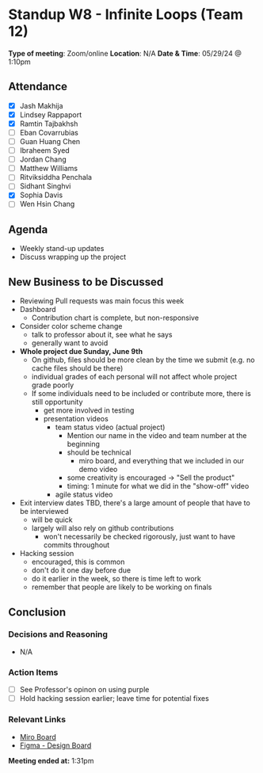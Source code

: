 # Standup W8 - Infinite Loops (Team 12)

**Type of meeting**: Zoom/online
**Location**:  N/A
**Date & Time**: 05/29/24 @ 1:10pm

## Attendance

- [x] Jash Makhija
- [x] Lindsey Rappaport
- [x] Ramtin Tajbakhsh
- [ ] Eban Covarrubias
- [ ] Guan Huang Chen
- [ ] Ibraheem Syed
- [ ] Jordan Chang
- [ ] Matthew Williams
- [ ] Ritviksiddha Penchala
- [ ] Sidhant Singhvi
- [x] Sophia Davis
- [ ] Wen Hsin Chang

## Agenda

- Weekly stand-up updates
- Discuss wrapping up the project

## New Business to be Discussed

- Reviewing Pull requests was main focus this week
- Dashboard
  - Contribution chart is complete, but non-responsive
- Consider color scheme change
  - talk to professor about it, see what he says
  - generally want to avoid 
- **Whole project due Sunday, June 9th**
  - On github, files should be more clean by the time we submit (e.g. no cache files should be there)
  - individual grades of each personal will not affect whole project grade poorly
  - If some individuals need to be included or contribute more, there is still opportunity
    - get more involved in testing
    - presentation videos
      - team status video (actual project)
        - Mention our name in the video and team number at the beginning
        - should be technical
          - miro board, and everything that we included in our demo video
        - some creativity is encouraged -> "Sell the product"
        - timing: 1 minute for what we did in the "show-off" video
      - agile status video
- Exit interview dates TBD, there's a large amount of people that have to be interviewed
  - will be quick
  - largely will also rely on github contributions
    - won't necessarily be checked rigorously, just want to have commits throughout
- Hacking session
  - encouraged, this is common
  - don't do it one day before due
  - do it earlier in the week, so there is time left to work
  - remember that people are likely to be working on finals


## Conclusion

### Decisions and Reasoning

- N/A 

### Action Items

- [ ] See Professor's opinon on using purple
- [ ] Hold hacking session earlier; leave time for potential fixes

### Relevant Links

- [Miro Board](https://miro.com/app/board/uXjVKSQWSxU=/?share_link_id=248470386101)
- [Figma - Design Board](https://www.figma.com/design/Vcmpxe7RRHcT9bNZ1PNhe7/Brainstorm?t=t9F9uV2HAB8SpUQK-1)

**Meeting ended at:** 1:31pm

